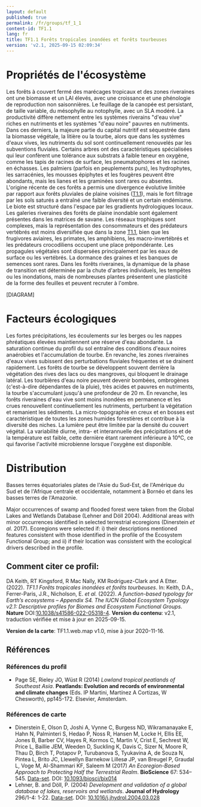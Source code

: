 ```yaml
---
layout: default
published: true
permalink: /fr/groups/tf_1_1
content-id: TF1.1
lang: fr
title: TF1.1 Forêts tropicales inondées et forêts tourbeuses
version: 'v2.1, 2025-09-15 02:09:34'
---
```




# Propriétés de l'écosystème
 
Les forêts à couvert fermé des marécages tropicaux et des zones
riveraines ont une biomasse et un LAI élevés, avec une croissance et une
phénologie de reproduction non saisonnières. Le feuillage de la canopée
est persistant, de taille variable, du mésophylle au notophylle, avec un
SLA modéré. La productivité diffère nettement entre les systèmes
riverains \"d\'eau vive\" riches en nutriments et les systèmes \"d\'eau
noire\" pauvres en nutriments. Dans ces derniers, la majeure partie du
capital nutritif est séquestrée dans la biomasse végétale, la litière ou
la tourbe, alors que dans les systèmes d\'eaux vives, les nutriments du
sol sont continuellement renouvelés par les subventions fluviales.
Certains arbres ont des caractéristiques spécialisées qui leur confèrent
une tolérance aux substrats à faible teneur en oxygène, comme les tapis
de racines de surface, les pneumatophores et les racines en échasses.
Les palmiers (parfois en peuplements purs), les hydrophytes, les
sarracénies, les mousses épiphytes et les fougères peuvent être
abondants, mais les lianes et les graminées sont rares ou absentes.
L\'origine récente de ces forêts a permis une divergence évolutive
limitée par rapport aux forêts pluviales de plaine voisines ([T1.1](/explore/groups/T1.1)), mais
le fort filtrage par les sols saturés a entraîné une faible diversité et
un certain endémisme. Le biote est structuré dans l\'espace par les
gradients hydrologiques locaux. Les galeries riveraines des forêts de
plaine inondable sont également présentes dans les matrices de savane.
Les réseaux trophiques sont complexes, mais la représentation des
consommateurs et des prédateurs vertébrés est moins diversifiée que dans
la zone [T1.1](/explore/groups/T1.1), bien que les frugivores aviaires, les primates, les
amphibiens, les macro-invertébrés et les prédateurs crocodiliens
occupent une place prépondérante. Les propagules végétales sont
dispersées principalement par les eaux de surface ou les vertébrés. La
dormance des graines et les banques de semences sont rares. Dans les
forêts riveraines, la dynamique de la phase de transition est déterminée
par la chute d\'arbres individuels, les tempêtes ou les inondations,
mais de nombreuses plantes présentent une plasticité de la forme des
feuilles et peuvent recruter à l\'ombre.

[DIAGRAM]

# Facteurs écologiques
 
Les fortes précipitations, les écoulements sur les berges ou les nappes
phréatiques élevées maintiennent une réserve d\'eau abondante. La
saturation continue du profil du sol entraîne des conditions d\'eaux
noires anaérobies et l\'accumulation de tourbe. En revanche, les zones
riveraines d\'eaux vives subissent des perturbations fluviales
fréquentes et se drainent rapidement. Les forêts de tourbe se
développent souvent derrière la végétation des rives des lacs ou des
mangroves, qui bloquent le drainage latéral. Les tourbières d\'eau noire
peuvent devenir bombées, ombrogènes (c\'est-à-dire dépendantes de la
pluie), très acides et pauvres en nutriments, la tourbe s\'accumulant
jusqu\'à une profondeur de 20 m. En revanche, les forêts riveraines
d\'eau vive sont moins inondées en permanence et les crues renouvellent
continuellement les nutriments, perturbent la végétation et remanient
les sédiments. La micro-topographie en creux et en bosses est
caractéristique de toutes les zones humides forestières et contribue à
la diversité des niches. La lumière peut être limitée par la densité du
couvert végétal. La variabilité diurne, intra- et interannuelle des
précipitations et de la température est faible, cette dernière étant
rarement inférieure à 10°C, ce qui favorise l\'activité microbienne
lorsque l\'oxygène est disponible.
 
# Distribution
 
Basses terres équatoriales plates de l\'Asie du Sud-Est, de l\'Amérique
du Sud et de l\'Afrique centrale et occidentale, notamment à Bornéo et
dans les basses terres de l\'Amazonie.

Major occurrences of swamp and flooded forest were taken from the Global Lakes and Wetlands Database (Lehner and Döll 2004). Additional areas with minor occurrences identified in selected terrestrial ecoregions (Dinerstein _et al._ 2017). Ecoregions were selected if: i) their descriptions mentioned features consistent with those identified in the profile of the Ecosystem Functional Group; and ii) if their location was consistent with the ecological drivers described in the profile. 

## Comment citer ce profil:

DA Keith, RT Kingsford, R Mac Nally, KM Rodriguez-Clark and A Etter. (2022). *TF1.1 Forêts tropicales inondées et forêts tourbeuses*. In: Keith, D.A., Ferrer-Paris, J.R., Nicholson, E. *et al.* (2022). *A function-based typology for Earth’s ecosystems – Appendix S4. The IUCN Global Ecosystem Typology v2.1: Descriptive profiles for Biomes and Ecosystem Functional Groups*. **Nature** DOI:[10.1038/s41586-022-05318-4](https://doi.org/10.1038/s41586-022-05318-4).
**Version du contenu**: v2.1, traduction vérifiée et mise à jour en 2025-09-15.

**Version de la carte**: TF1.1.web.map v1.0, mise à jour 2020-11-16.

## Références

### Références du profil

* Page SE, Rieley JO, Wüst R (2014) *Lowland tropical peatlands of Southeast Asia*. **Peatlands: Evolution and records of environmental and climate changes** (Eds. IP Martini, Martínez A Cortizas, W Chesworth), pp145-172. Elsevier, Amsterdam.

### Références de carte
* Dinerstein E, Olson D, Joshi A, Vynne C, Burgess ND, Wikramanayake E, Hahn N, Palminteri S, Hedao P, Noss R, Hansen M, Locke H, Ellis EE, Jones B, Barber CV, Hayes R, Kormos C, Martin V, Crist E, Sechrest W, Price L, Baillie JEM, Weeden D, Suckling K, Davis C, Sizer N, Moore R, Thau D, Birch T, Potapov P, Turubanova S, Tyukavina A, de Souza N, Pintea L, Brito JC, Llewellyn Barnekow Lillesø JP, van Breugel P, Graudal L, Voge M, Al-Shammari KF, Saleem M  (2017) *An Ecoregion-Based Approach to Protecting Half the Terrestrial Realm*. **BioScience** 67: 534–545. [Data-set](https://ecoregions2017.appspot.com/). DOI: [10.1093/biosci/bix014](http://doi.org/10.1093/biosci/bix014)
* Lehner, B. and Döll, P.  (2004) *Development and validation of a global database of lakes, reservoirs and wetlands*. **Journal of Hydrology** 296/1-4: 1-22. [Data-set](https://www.worldwildlife.org/pages/global-lakes-and-wetlands-database). DOI: [10.1016/j.jhydrol.2004.03.028](http://doi.org/10.1016/j.jhydrol.2004.03.028)

